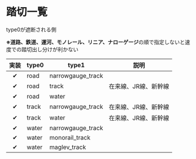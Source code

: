 # 踏切一覧

type0が遮断される側

**※道路、鉄道、運河、モノレール、リニア、ナローゲージ**の順で指定しないと速度での踏切出し分けが利かない

|実装|type0|type1|説明|
|:---:|---|---|---|
|✔|road|narrowgauge_track||
|✔|road|track|在来線、JR線、新幹線|
|✔|road|water||
|✔|track|narrowgauge_track|在来線、JR線、新幹線|
|✔|track|water|在来線、JR線、新幹線|
|✔|water|narrowgauge_track||
|✔|water|monorail_track||
|✔|water|maglev_track||
